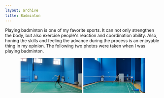 ```yaml
---
layout: archive
title: Badminton
---
```


Playing badminton is one of my favorite sports. It can not only strengthen the body, but also exercise people's reaction and coordination ability. Also, honing the skills and feeling the advance during the process is an enjoyable thing in my opinion. The following two photos were taken when I was playing badminton.

<figure>
  <center>
    <img src="/news/imgs/badminton_1.png" width="200"/>
    <img src="/news/imgs/badminton_2.png" width="200"/>
  </center>
</figure>

